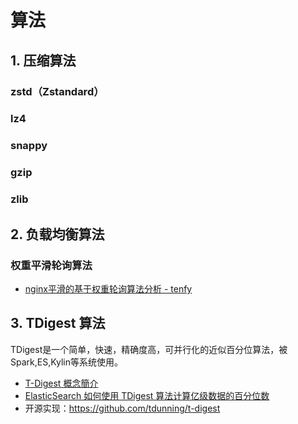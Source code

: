 # 算法

## 1. 压缩算法

### zstd（Zstandard）

### lz4

### snappy

### gzip

### zlib
	
## 2. 负载均衡算法

### 权重平滑轮询算法

* [nginx平滑的基于权重轮询算法分析 - tenfy](https://tenfy.cn/2018/11/12/smooth-weighted-round-robin/)

## 3. TDigest 算法

TDigest是一个简单，快速，精确度高，可并行化的近似百分位算法，被Spark,ES,Kylin等系统使用。

* [T-Digest 概念簡介](https://op8867555.github.io/posts/2018-04-09-tdigest.html)
* [ElasticSearch 如何使用 TDigest 算法计算亿级数据的百分位数](https://blog.csdn.net/csdnnews/article/details/116246540)
* 开源实现：https://github.com/tdunning/t-digest